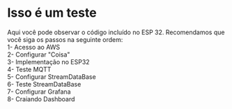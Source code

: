 <html>
  <h1><b>Isso é um teste </b></h1>
  Aqui você pode observar o código incluído no ESP 32.
  Recomendamos que você siga os passos na seguinte ordem: <br>
  1- Acesso ao AWS <br>
  2- Configurar "Coisa" <br>
  3- Implementação no ESP32 <br>
  4- Teste MQTT <br>
  5- Configurar StreamDataBase <br>
  6- Teste StreamDataBase <br>
  7- Configurar Grafana <br>
  8- Craiando Dashboard <br>
</html>
